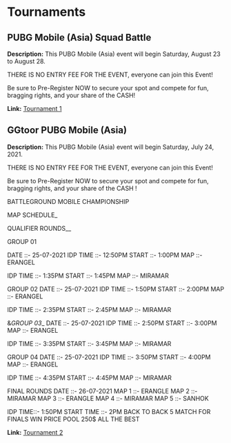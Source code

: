 # Tournaments

## PUBG Mobile (Asia)  Squad Battle

**Description:** This PUBG Mobile (Asia) event will begin Saturday, August 23 to August 28.

THERE IS NO ENTRY FEE FOR THE EVENT, everyone can join this Event!

Be sure to Pre-Register NOW to secure your spot and compete for fun, bragging rights, and your share of the CASH!

**Link:** [Tournament 1](https://play.toornament.com/en_US/tournaments/4861306501495046144/)

## GGtoor PUBG Mobile (Asia) 

**Description:** This PUBG Mobile (Asia) event will begin Saturday, July 24, 2021.

THERE IS NO ENTRY FEE FOR THE EVENT, everyone can join this Event!

Be sure to Pre-Register NOW to secure your spot and compete for fun, bragging rights, and your share of the CASH !

BATTLEGROUND MOBILE CHAMPIONSHIP

MAP SCHEDULE_

QUALIFIER ROUNDS__

GROUP 01

DATE ::- 25-07-2021
IDP TIME ::- 12:50PM
START ::- 1:00PM
MAP ::- ERANGEL

IDP TIME ::- 1:35PM
START ::- 1:45PM
MAP ::- MIRAMAR

GROUP 02
DATE ::- 25-07-2021
IDP TIME ::- 1:50PM
START ::- 2:00PM
MAP ::- ERANGEL

IDP TIME ::- 2:35PM
START ::- 2:45PM
MAP ::- MIRAMAR

&_GROUP 03__
DATE ::- 25-07-2021
IDP TIME ::- 2:50PM
START ::- 3:00PM
MAP ::- ERANGEL

IDP TIME ::- 3:35PM
START ::- 3:45PM
MAP ::- MIRAMAR

GROUP 04
DATE ::- 25-07-2021
IDP TIME ::- 3:50PM
START ::- 4:00PM
MAP ::- ERANGEL

IDP TIME ::- 4:35PM
START ::- 4:45PM
MAP ::- MIRAMAR

FINAL ROUNDS
DATE ::- 26-07-2021
MAP 1 ::- ERANGLE
MAP 2 ::- MIRAMAR
MAP 3 ::- ERANGLE
MAP 4 ::- MIRAMAR
MAP 5 ::- SANHOK

IDP TIME::- 1:50PM
START TIME ::- 2PM
BACK TO BACK 5 MATCH FOR FINALS
WIN PRICE POOL 250$ ALL THE BEST

**Link:** [Tournament 2](https://play.toornament.com/en_US/tournaments/4675247877900943360/)
